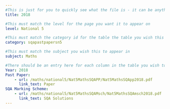 ```yaml
---
#This is just for you to quickly see what the file is - it can be anything you want
title: 2018

#This must match the level for the page you want it to appear on
level: National 5

#This must match the category id for the table the table you wish this to appear in
category: sqapastpapersn5

#This must match the subject you wish this to appear in
subject: Maths

#There should be an entry here for each column in the table you wish to populate:
Year: 2018
Past Paper:
    - url: /maths/national5/Nat5MathsSQAPP/Nat5MathsSQApp2018.pdf
      link_text: Paper
SQA Marking Scheme:
    - url: /maths/national5/Nat5MathsSQAMsch/Nat5MathsSQAmsch2018.pdf
      link_text: SQA Solutions
---
```


